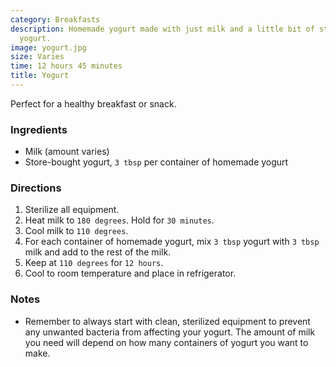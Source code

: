 ```yaml
---
category: Breakfasts
description: Homemade yogurt made with just milk and a little bit of store-bought
  yogurt.
image: yogurt.jpg
size: Varies
time: 12 hours 45 minutes
title: Yogurt
---
```


Perfect for a healthy breakfast or snack.

### Ingredients

* Milk (amount varies)
* Store-bought yogurt, `3 tbsp` per container of homemade yogurt

### Directions

1. Sterilize all equipment.
2. Heat milk to `180 degrees`. Hold for `30 minutes`.
3. Cool milk to `110 degrees`.
4. For each container of homemade yogurt, mix `3 tbsp` yogurt with `3 tbsp` milk and add to the rest of the milk.
5. Keep at `110 degrees` for `12 hours`.
6. Cool to room temperature and place in refrigerator.

### Notes

- Remember to always start with clean, sterilized equipment to prevent any unwanted bacteria from affecting your yogurt. The amount of milk you need will depend on how many containers of yogurt you want to make.